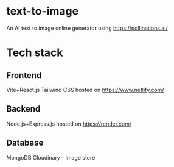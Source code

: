 # text-to-image
An AI text to image online generator using https://pollinations.ai/

# Tech stack
## Frontend
Vite+React.js
Tailwind CSS
hosted on https://www.netlify.com/
## Backend
Node.js+Express.js
hosted on https://render.com/
## Database
MongoDB
Cloudinary - image store
